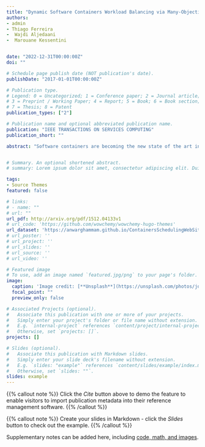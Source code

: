 ```yaml
---
title: "Dynamic Software Containers Workload Balancing via Many-Objective Search"
authors:
- admin
- Thiago Ferreira
-  Wajdi Aljedaani
-  Marouane Kessentini


date: "2022-12-31T00:00:00Z"
doi: ""

# Schedule page publish date (NOT publication's date).
publishDate: "2017-01-01T00:00:00Z"

# Publication type.
# Legend: 0 = Uncategorized; 1 = Conference paper; 2 = Journal article;
# 3 = Preprint / Working Paper; 4 = Report; 5 = Book; 6 = Book section;
# 7 = Thesis; 8 = Patent
publication_types: ["2"]

# Publication name and optional abbreviated publication name.
publication: "IEEE TRANSACTIONS ON SERVICES COMPUTING"
publication_short: ""

abstract: "Software containers are becoming the new state of the art in the industry as they are extensively used to deploy systems. Indeed, the use of containers enables better modularity, reusability, and portability compared to other technologies. As the complexity of software systems is dramatically increasing, it is critical to enable optimal usage of the needed resources to execute them such as memory and CPU. Thus, different scheduling strategies are proposed to select the most suitable nodes to execute a set of containers. For instance, the default strategy in the Docker Swarm kit scheduling framework is based on an equal distribution of the containers between nodes independent of their sizes and consumed resources. However, balancing the containers’ workload is a complex problem due to the conflicting objectives of minimizing the number of selected nodes, minimizing the number of containers per node, the number of changes compared to the original schedule, and the coupling between containers allocated to different nodes. To deal with those conflicting scheduling objectives, we propose a scheduler based on a many-objective optimization approach for scheduling the execution of containers between multiple nodes. The proposed approach aims at finding the best allocation for containers in nodes that leads to efficient utilization of resources. To evaluate our approach, we compared the performance of multiple many and multi-objective techniques based on NSGA-II, NSGA-III, and IBEA algorithms using 48 Docker-related systems and the results show that NSGA-III outperforms the other algorithms in quality attributes as well as in CPU, Memory and Network usage."


# Summary. An optional shortened abstract.
# summary: Lorem ipsum dolor sit amet, consectetur adipiscing elit. Duis posuere tellus ac convallis placerat. Proin tincidunt magna sed ex sollicitudin condimentum.

tags:
- Source Themes
featured: false

# links:
# - name: ""
# url: ""
url_pdf: http://arxiv.org/pdf/1512.04133v1
# url_code: 'https://github.com/wowchemy/wowchemy-hugo-themes'
url_dataset: 'https://anwarghammam.github.io/ContainersSchedulingWebSite/'
# url_poster: ''
# url_project: ''
# url_slides: ''
# url_source: ''
# url_video: ''

# Featured image
# To use, add an image named `featured.jpg/png` to your page's folder. 
image:
  caption: 'Image credit: [**Unsplash**](https://unsplash.com/photos/jdD8gXaTZsc)'
  focal_point: ""
  preview_only: false

# Associated Projects (optional).
#   Associate this publication with one or more of your projects.
#   Simply enter your project's folder or file name without extension.
#   E.g. `internal-project` references `content/project/internal-project/index.md`.
#   Otherwise, set `projects: []`.
projects: []

# Slides (optional).
#   Associate this publication with Markdown slides.
#   Simply enter your slide deck's filename without extension.
#   E.g. `slides: "example"` references `content/slides/example/index.md`.
#   Otherwise, set `slides: ""`.
slides: example
---
```


{{% callout note %}}
Click the *Cite* button above to demo the feature to enable visitors to import publication metadata into their reference management software.
{{% /callout %}}

{{% callout note %}}
Create your slides in Markdown - click the *Slides* button to check out the example.
{{% /callout %}}

Supplementary notes can be added here, including [code, math, and images](https://wowchemy.com/docs/writing-markdown-latex/).
